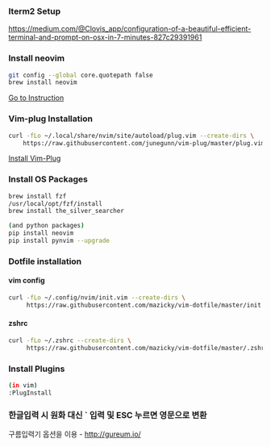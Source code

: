 ### Iterm2 Setup
https://medium.com/@Clovis_app/configuration-of-a-beautiful-efficient-terminal-and-prompt-on-osx-in-7-minutes-827c29391961

### Install neovim
```sh
git config --global core.quotepath false
brew install neovim
```
[Go to Instruction](https://github.com/neovim/neovim/wiki/Installing-Neovim)


### Vim-plug Installation
```sh
curl -fLo ~/.local/share/nvim/site/autoload/plug.vim --create-dirs \
    https://raw.githubusercontent.com/junegunn/vim-plug/master/plug.vim
```
[Install Vim-Plug](https://github.com/junegunn/vim-plug#installation)

### Install OS Packages
```sh
brew install fzf
/usr/local/opt/fzf/install
brew install the_silver_searcher

(and python packages)
pip install neovim
pip install pynvim --upgrade
```

### Dotfile installation
#### vim config
```sh
curl -fLo ~/.config/nvim/init.vim --create-dirs \
     https://raw.githubusercontent.com/mazicky/vim-dotfile/master/init.vim
```
#### zshrc
```sh
curl -fLo ~/.zshrc --create-dirs \
     https://raw.githubusercontent.com/mazicky/vim-dotfile/master/.zshrc
```

### Install Plugins
```sh
(in vim)
:PlugInstall
```

### 한글입력 시 원화 대신 ` 입력 및 ESC 누르면 영문으로 변환

구름입력기 옵션을 이용 - http://gureum.io/
